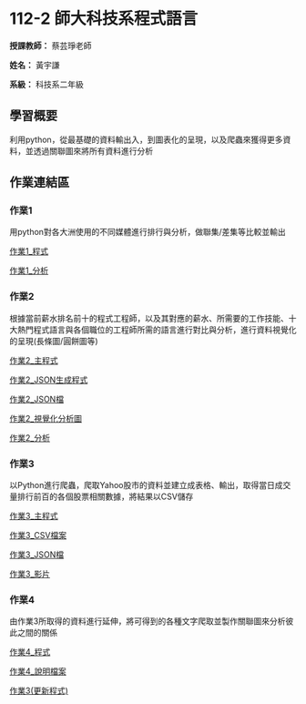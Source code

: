 # 112-2 師大科技系程式語言

**授課教師：** 蔡芸琤老師

**姓名：** 黃宇謙

**系級：** 科技系二年級

## 學習概要
利用python，從最基礎的資料輸出入，到圖表化的呈現，以及爬蟲來獲得更多資料，並透過關聯圖來將所有資料進行分析

## 作業連結區
### 作業1
用python對各大洲使用的不同媒體進行排行與分析，做聯集/差集等比較並輸出

[作業1_程式](https://github.com/ArthurArthurArthur0817/Programming-Language/blob/main/HW1.py)

[作業1_分析](https://github.com/ArthurArthurArthur0817/Programming-Language/blob/main/HW1_%E5%85%A8%E7%90%83%E5%90%84%E5%A4%A7%E6%B4%B2%E7%A4%BE%E7%BE%A4%E5%AA%92%E9%AB%94%E4%BD%BF%E7%94%A8%E6%8E%92%E8%A1%8C%E5%88%86%E6%9E%90.pdf)
### 作業2
根據當前薪水排名前十的程式工程師，以及其對應的薪水、所需要的工作技能、十大熱門程式語言與各個職位的工程師所需的語言進行對比與分析，進行資料視覺化的呈現(長條圖/圓餅圖等)

[作業2_主程式](https://github.com/ArthurArthurArthur0817/Programming-Language/blob/main/HW2.ipynb)

[作業2_JSON生成程式](https://github.com/ArthurArthurArthur0817/Programming-Language/blob/main/HW2_generate%20json.py)

[作業2_JSON檔](https://github.com/ArthurArthurArthur0817/Programming-Language/blob/main/HW2.json)

[作業2_視覺化分析圖](https://github.com/ArthurArthurArthur0817/Programming-Language/blob/main/HW2_%E8%A6%96%E8%A6%BA%E5%8C%96%E5%9C%96%E8%A1%A8.png)

[作業2_分析](https://github.com/ArthurArthurArthur0817/Programming-Language/blob/main/HW2_2022%E8%BB%9F%E9%AB%94%E5%B7%A5%E7%A8%8B%E5%B8%AB%E5%90%84%E9%A0%85%E5%88%86%E6%9E%90%20.pdf)

### 作業3
以Python進行爬蟲，爬取Yahoo股市的資料並建立成表格、輸出，取得當日成交量排行前百的各個股票相關數據，將結果以CSV儲存

[作業3_主程式](https://github.com/ArthurArthurArthur0817/Programming-Language/blob/main/HW3_%E7%88%AC%E8%9F%B2%E7%A8%8B%E5%BC%8F(Yahoo%E8%82%A1%E5%B8%82).ipynb)

[作業3_CSV檔案](https://github.com/ArthurArthurArthur0817/Programming-Language/blob/main/HW3.csv)

[作業3_JSON檔](https://github.com/ArthurArthurArthur0817/Programming-Language/blob/main/HW3.json)

[作業3_影片](https://youtu.be/qMmBXuoLpzo?si=1hJeRQIEvQZ5u3xM)

### 作業4
由作業3所取得的資料進行延伸，將可得到的各種文字爬取並製作關聯圖來分析彼此之間的關係

[作業4_程式](https://github.com/ArthurArthurArthur0817/Programming-Language/blob/main/HW4_LLM_%26_%E6%96%87%E5%AD%97%E8%A6%96%E8%A6%BA%E5%8C%96%E9%97%9C%E8%81%AF%E5%9C%96.ipynb)

[作業4_說明檔案](https://github.com/ArthurArthurArthur0817/Programming-Language/blob/main/HW4_%E7%A8%8B%E5%BC%8F%E8%AA%AA%E6%98%8E.pdf)

[作業3(更新程式)](https://github.com/ArthurArthurArthur0817/Programming-Language/blob/main/HW3_%E7%88%AC%E8%9F%B2%E7%A8%8B%E5%BC%8F(Yahoo%E8%82%A1%E5%B8%82)%20(update).ipynb)




